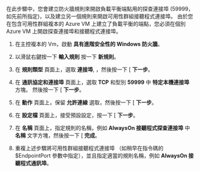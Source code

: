 在此步驟中，您會建立防火牆規則來開啟負載平衡端點用的探查連接埠 (59999，如先前所指定)，以及建立另一個規則來開啟可用性群組接聽程式連接埠。 由於您在包含可用性群組複本的 Azure VM 上建立了負載平衡的端點，您必須在個別 Azure VM 上開啟探查連接埠和接聽程式連接埠。

1. 在主控複本的 Vm，啟動 **具有進階安全性的 Windows 防火牆**。

1. 以滑鼠右鍵按一下 **輸入規則** 按一下 **新規則**。

1. 在 **規則類型** 頁面上，選取 **連接埠**, ，然後按一下 [ **下一步**。

1. 在 **通訊協定和連接埠** 頁面上，選取 **TCP** 和型別 **59999** 中 **特定本機連接埠** 方塊。 然後按一下 [ **下一步**。

1. 在 **動作** 頁面上，保留 **允許連線** 選取，然後按一下 [ **下一步**。

1. 在 **設定檔** 頁面上，接受預設設定，按一下 [ **下一步**。

1. 在 **名稱** 頁面上，指定規則的名稱，例如 **AlwaysOn 接聽程式探查連接埠** 中 **名稱** 文字方塊，然後按一下 [ **完成**。

1. 重複上述步驟將可用性群組接聽程式連接埠 （如稍早在指令碼的 $EndpointPort 參數中指定），並且指定適當的規則名稱，例如 **AlwaysOn 接聽程式通訊埠**。

